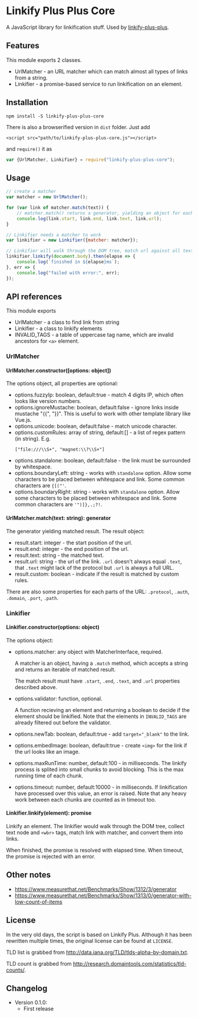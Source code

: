 Linkify Plus Plus Core
======================
A JavaScript library for linkification stuff. Used by [linkify-plus-plus](https://github.com/eight04/linkify-plus-plus).

Features
--------
This module exports 2 classes.

* UrlMatcher - an URL matcher which can match almost all types of links from a string.
* Linkifier - a promise-based service to run linkification on an element.

Installation
------------
```
npm install -S linkify-plus-plus-core
```
There is also a browserified version in `dist` folder. Just add
```
<script src="path/to/linkify-plus-plus-core.js"></script>
```
and `require()` it as
```JavaScript
var {UrlMatcher, Linkifier} = require("linkify-plus-plus-core");
```

Usage
-----
```JavaScript
// create a matcher
var matcher = new UrlMatcher();

for (var link of matcher.match(text)) {
	// matcher.match() returns a generator, yielding an object for each match result
	console.log(link.start, link.end, link.text, link.url);
}
```
```JavaScript
// Linkifier needs a matcher to work
var linkifier = new Linkifier({matcher: matcher});

// Linkifier will walk through the DOM tree, match url against all text nodes, and replace them with anchor element.
linkifier.linkify(document.body).then(elapse => {
	console.log(`finished in ${elapse}ms`);
}, err => {
	console.log("failed with error:", err);
});
```	

API references
--------------
This module exports

* UrlMatcher - a class to find link from string
* Linkifier - a class to linkify elements
* INVALID_TAGS - a table of uppercase tag name, which are invalid ancestors for `<a>` element.

### UrlMatcher

#### UrlMatcher.constructor([options: object])

The options object, all properties are optional:

* options.fuzzyIp: boolean, default:true - match 4 digits IP, which often looks like version numbers.
* options.ignoreMustache: boolean, default:false - ignore links inside mustache "{{", "}}". This is useful to work with other template library like Vue.js.
* options.unicode: boolean, default:false - match unicode character.
* options.customRules: array of string, default:[] - a list of regex pattern (in string). E.g.
  ```
  ["file:///\\S+", "magnet:\\?\\S+"]
  ```
* options.standalone: boolean, default:false - the link must be surrounded by whitespace.
* options.boundaryLeft: string - works with `standalone` option. Allow some characters to be placed between whitespace and link. Some common characters are `{[("'`.
* options.boundaryRight: string - works with `standalone` option. Allow some characters to be placed between whitespace and link. Some common characters are `'")]},.;?!`.

#### UrlMatcher.match(text: string): generator

The generator yielding matched result. The result object:

* result.start: integer - the start position of the url.
* result.end: integer - the end position of the url.
* result.text: string - the matched text.
* result.url: string - the url of the link. `.url` doesn't always equal `.text`, that `.text` might lack of the protocol but `.url` is always a full URL.
* result.custom: boolean - indicate if the result is matched by custom rules.

There are also some properties for each parts of the URL: `.protocol`, `.auth`, `.domain`, `.port`, `.path`.

### Linkifier

#### Linkifier.constructor(options: object)

The options object:

* options.matcher: any object with MatcherInterface, required.

  A matcher is an object, having a `.match` method, which accepts a string and returns an iterable of matched result.
  
  The match result must have `.start`, `.end`, `.text`, and `.url` properties described above.
  
* options.validator: function, optional.

  A function recieving an element and returning a boolean to decide if the element should be linkified. Note that the elements in `INVALID_TAGS` are already filtered out before the validator.
  
* options.newTab: boolean, default:true - add `target="_blank"` to the link.
* options.embedImage: boolean, default:true - create `<img>` for the link if the url looks like an image.
* options.maxRunTime: number, default:100 - in milliseconds. The linkify process is splited into small chunks to avoid blocking. This is the max running time of each chunk.
* options.timeout: number, default:10000 - in milliseconds. If linkification have processed over this value, an error is raised. Note that any heavy work between each chunks are counted as in timeout too.

#### Linkifier.linkify(element): promise

Linkify an element. The linkifier would walk through the DOM tree, collect text node and `<wbr>` tags, match link with matcher, and convert them into links.

When finished, the promise is resolved with elapsed time.
When timeout, the promise is rejected with an error.

Other notes
-----------
* https://www.measurethat.net/Benchmarks/Show/1312/3/generator
* https://www.measurethat.net/Benchmarks/Show/1313/0/generator-with-low-count-of-items

License
-------
In the very old days, the script is based on Linkify Plus. Although it has been rewritten multiple times, the original license can be found at `LICENSE`.

TLD list is grabbed from <http://data.iana.org/TLD/tlds-alpha-by-domain.txt>.

TLD count is grabbed from <http://research.domaintools.com/statistics/tld-counts/>.

Changelog
---------
* Version 0.1.0:
  - First release
